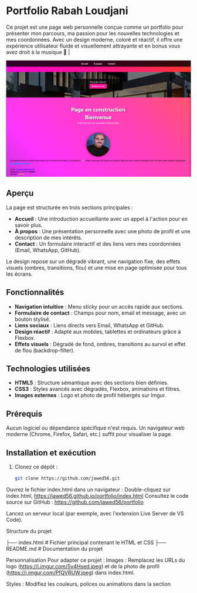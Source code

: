 # Portfolio Rabah Loudjani

Ce projet est une page web personnelle conçue comme un portfolio pour présenter mon parcours, ma passion pour les nouvelles technologies et mes coordonnées. Avec un design moderne, coloré et réactif, il offre une expérience utilisateur fluide et visuellement attrayante et en bonus vous avez droit à la musique &#127925; |

![Capture d'écran](screenshot.png)

## Aperçu

La page est structurée en trois sections principales :
- **Accueil** : Une introduction accueillante avec un appel à l'action pour en savoir plus.
- **À propos** : Une présentation personnelle avec une photo de profil et une description de mes intérêts.
- **Contact** : Un formulaire interactif et des liens vers mes coordonnées (Email, WhatsApp, GitHub).

Le design repose sur un dégradé vibrant, une navigation fixe, des effets visuels (ombres, transitions, flou) et une mise en page optimisée pour tous les écrans.

## Fonctionnalités

- **Navigation intuitive** : Menu sticky pour un accès rapide aux sections.
- **Formulaire de contact** : Champs pour nom, email et message, avec un bouton stylisé.
- **Liens sociaux** : Liens directs vers Email, WhatsApp et GitHub.
- **Design réactif** : Adapté aux mobiles, tablettes et ordinateurs grâce à Flexbox.
- **Effets visuels** : Dégradé de fond, ombres, transitions au survol et effet de flou (backdrop-filter).

## Technologies utilisées

- **HTML5** : Structure sémantique avec des sections bien définies.
- **CSS3** : Styles avancés avec dégradés, Flexbox, animations et filtres.
- **Images externes** : Logo et photo de profil hébergés sur Imgur.

## Prérequis

Aucun logiciel ou dépendance spécifique n'est requis. Un navigateur web moderne (Chrome, Firefox, Safari, etc.) suffit pour visualiser la page.

## Installation et exécution

1. Clonez ce dépôt :
   ```bash
   git clone https://github.com/jawed56.git

Ouvrez le fichier index.html dans un navigateur : 
Double-cliquez sur index.html, https://jawed56.github.io/portfolio/index.html
Consultez le code source sur GitHub : https://github.com/jawed56/portfolio



Lancez un serveur local (par exemple, avec l'extension Live Server de VS Code).

Structure du projet

├── index.html       # Fichier principal contenant le HTML et CSS
├── README.md        # Documentation du projet

Personnalisation
Pour adapter ce projet :
Images : Remplacez les URLs du logo (https://i.imgur.com/5v4Hsed.jpeg) et de la photo de profil (https://i.imgur.com/PfQVRUW.jpeg) dans index.html.

Styles : Modifiez les couleurs, polices ou animations dans la section <style> de index.html.

Contenu : Mettez à jour le texte des sections #home, #about et #contact.

Formulaire : Connectez le formulaire à un backend (par exemple, JavaScript ou Formspree) pour gérer les soumissions.

Démo
Consultez le site live ici : https://jawed56.github.io/
Consultez le code source sur GitHub : https://github.com/jawed56/
Captures d'écran
(Facultatif : Ajoutez des captures d'écran ici pour illustrer le projet.)
Auteur
Rabah Loudjani

Email : loudjani.r@gmail.com (mailto:loudjani.r@gmail.com)

WhatsApp : +213771466869

GitHub : jawed56

Music pour votre confort : https://universal-soundbank.com/sounds/11463.mp3

Contribution
Ce projet est personnel, mais les suggestions sont les bienvenues ! Pour contribuer, ouvrez une issue ou une pull request sur le dépôt GitHub.
Licence
© 2025 Rabah Loudjani. Ce projet est destiné à un usage personnel. Vous pouvez le modifier pour vos propres besoins, mais veuillez respecter les droits d'auteur pour toute utilisation commerciale.

### Détails des intégrations
- **Lien `https://jawed56.github.io/`** :
  - Ajouté dans la section "Démo" avec la ligne : `Consultez le site live ici : [https://jawed56.github.io/](https://jawed56.github.io/)`.
  - Présenté comme le lien principal pour voir le portfolio en action.
- **Lien du dépôt `https://github.com/jawed56/`**
  - Utilisé dans les sections "Installation", "Démo" et "Contribution" pour pointer vers le code source.
  - Si votre dépôt a un nom différent (par exemple, `jawed56.github.io`), remplacez `portfolio` par le nom correct.
- **Autres liens** :
  - Les liens Email, WhatsApp et GitHub dans la section "Auteur" sont repris de votre `index.html` pour cohérence.

### Vérifications
- **Lien live** : Assurez-vous que `https://jawed56.github.io/` affiche correctement votre portfolio. Si ce n'est pas le cas, vérifiez la configuration de GitHub Pages dans votre dépôt.
- **Nom du dépôt** : J'ai utilisé `https://github.com/jawed56/` comme exemple. Si votre dépôt est `https://github.com/jawed56/jawed56.github.io` (typique pour GitHub Pages), mettez à jour les liens dans le README :
  - Remplacez `https://github.com/jawed56/` par `https://github.com/jawed56/jawed56.github.io`.
- **Affichage sur GitHub** : Une fois poussé sur GitHub, vérifiez que le README s'affiche correctement avec les liens cliquables.

### Prochaines étapes
- Si le nom du dépôt GitHub est différent, partagez-le pour que je mette à jour les liens.
- Si vous voulez ajouter des captures d'écran ou d'autres sections (par exemple, une section "Projets" ou "Badges"), je peux les intégrer.
- Si vous avez besoin d'aide pour configurer GitHub Pages ou pousser le projet, je peux fournir des instructions.
